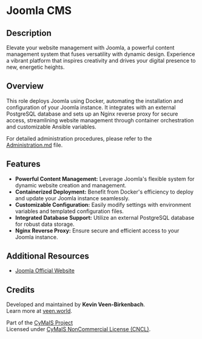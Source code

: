 # Joomla CMS

## Description

Elevate your website management with Joomla, a powerful content management system that fuses versatility with dynamic design. Experience a vibrant platform that inspires creativity and drives your digital presence to new, energetic heights.

## Overview

This role deploys Joomla using Docker, automating the installation and configuration of your Joomla instance. It integrates with an external PostgreSQL database and sets up an Nginx reverse proxy for secure access, streamlining website management through container orchestration and customizable Ansible variables.

For detailed administration procedures, please refer to the [Administration.md](./Administration.md) file.

## Features

- **Powerful Content Management:** Leverage Joomla's flexible system for dynamic website creation and management.
- **Containerized Deployment:** Benefit from Docker's efficiency to deploy and update your Joomla instance seamlessly.
- **Customizable Configuration:** Easily modify settings with environment variables and templated configuration files.
- **Integrated Database Support:** Utilize an external PostgreSQL database for robust data storage.
- **Nginx Reverse Proxy:** Ensure secure and efficient access to your Joomla instance.

## Additional Resources

- [Joomla Official Website](https://www.joomla.org/)

## Credits

Developed and maintained by **Kevin Veen-Birkenbach**.  
Learn more at [veen.world](https://www.veen.world).

Part of the [CyMaIS Project](https://github.com/kevinveenbirkenbach/cymais)  
Licensed under [CyMaIS NonCommercial License (CNCL)](https://s.veen.world/cncl).